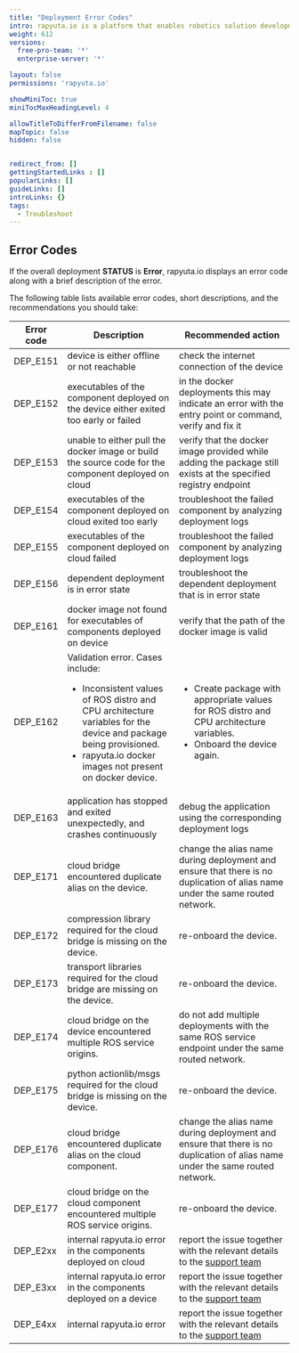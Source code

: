 ```yaml
---
title: "Deployment Error Codes"
intro: rapyuta.io is a platform that enables robotics solution development by providing the necessary software infrastructure and facilitating the interaction between multiple stakeholders who contribute to the solution development.
weight: 612
versions:
  free-pro-team: '*'
  enterprise-server: '*'

layout: false
permissions: 'rapyuta.io'

showMiniToc: true
miniTocMaxHeadingLevel: 4

allowTitleToDifferFromFilename: false
mapTopic: false
hidden: false


redirect_from: []
gettingStartedLinks : []
popularLinks: []
guideLinks: []
introLinks: {}
tags:
  - Troubleshoot
---
```


## Error Codes

If the overall deployment **STATUS** is **Error**, rapyuta.io displays an error code along with a brief description of the error.

The following table lists available error codes, short descriptions, and the recommendations you should take:

| Error code         | Description | Recommended action |
| ------------------ | ----------- | ------------------ |
| DEP_E151 | device is either offline or not reachable | check the internet connection of the device |
| DEP_E152 | executables of the component deployed on the device either exited too early or failed | in the docker deployments this may indicate an error with the entry point or command, verify and fix it |
| DEP_E153 | unable to either pull the docker image or build the source code for the component deployed on cloud | verify that the docker image provided while adding the package still exists at the specified registry endpoint |
| DEP_E154 | executables of the component deployed on cloud exited too early | troubleshoot the failed component by analyzing deployment logs |
| DEP_E155 | executables of the component deployed on cloud failed | troubleshoot the failed component by analyzing deployment logs |
| DEP_E156 | dependent deployment is in error state | troubleshoot the dependent deployment that is in error state |
| DEP_E161 | docker image not found for executables of components deployed on device | verify that the path of the docker image is valid |
| DEP_E162 | Validation error. Cases include:<ul><li>Inconsistent values of ROS distro and CPU architecture variables for the device and package being provisioned.</li><li>rapyuta.io docker images not present on docker device.</li></ul> | <ul><li>Create package with appropriate values for ROS distro and CPU architecture variables.</li><li>Onboard the device again.</li></ul> |
| DEP_E163 | application has stopped and exited unexpectedly, and crashes continuously | debug the application using the corresponding deployment logs |
| DEP_E171 | cloud bridge encountered duplicate alias on the device. | change the alias name during deployment and ensure that there is no duplication of alias name under the same routed network.</a> |
| DEP_E172 | compression library required for the cloud bridge is missing on the device. | re-onboard the device.</a> |
| DEP_E173 | transport libraries required for the cloud bridge are missing on the device. | re-onboard the device.</a> |
| DEP_E174 | cloud bridge on the device encountered multiple ROS service origins. | do not add multiple deployments with the same ROS service endpoint under the same routed network.</a> |
| DEP_E175 | python actionlib/msgs required for the cloud bridge is missing on the device. | re-onboard the device.</a> |
| DEP_E176 | cloud bridge encountered duplicate alias on the cloud component. | change the alias name during deployment and ensure that there is no duplication of alias name under the same routed network.</a> |
| DEP_E177 | cloud bridge on the cloud component encountered multiple ROS service origins. | re-onboard the device.</a> |
| DEP_E2xx | internal rapyuta.io error in the components deployed on cloud | report the issue together with the relevant details to the <a href="#" onclick="javascript:FreshWidget.show();">support team</a> |
| DEP_E3xx | internal rapyuta.io error in the components deployed on a device | report the issue together with the relevant details to the <a href="#" onclick="javascript:FreshWidget.show();">support team</a> |
| DEP_E4xx | internal rapyuta.io error | report the issue together with the relevant details to the <a href="#" onclick="javascript:FreshWidget.show();">support team</a> |